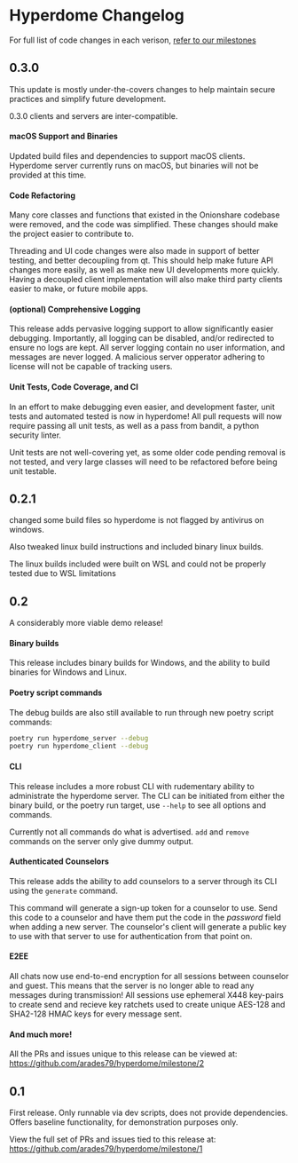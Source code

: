 # Hyperdome Changelog

For full list of code changes in each verison, [refer to our milestones](https://github.com/arades79/hyperdome/milestone/)

## 0.3.0

This update is mostly under-the-covers changes to help maintain secure practices and simplify future development.

0.3.0 clients and servers are inter-compatible.

#### macOS Support and Binaries
Updated build files and dependencies to support macOS clients.
Hyperdome server currently runs on macOS, but binaries will not be provided at this time.

#### Code Refactoring
Many core classes and functions that existed in the Onionshare codebase were removed,
and the code was simplified. These changes should make the project easier to contribute to.

Threading and UI code changes were also made in support of better testing, and better decoupling from qt.
This should help make future API changes more easily, as well as make new UI developments more quickly.
Having a decoupled client implementation will also make third party clients easier to make, or future mobile apps.

#### (optional) Comprehensive Logging
This release adds pervasive logging support to allow significantly easier debugging.
Importantly, all logging can be disabled, and/or redirected to ensure no logs are kept.
All server logging contain no user information, and messages are never logged.
A malicious server opperator adhering to license will not be capable of tracking users.

#### Unit Tests, Code Coverage, and CI
In an effort to make debugging even easier, and development faster, unit tests and automated tested is now in hyperdome!
All pull requests will now require passing all unit tests, as well as a pass from bandit, a python security linter.

Unit tests are not well-covering yet, as some older code pending removal is not tested,
and very large classes will need to be refactored before being unit testable.

## 0.2.1
changed some build files so hyperdome is not flagged by antivirus on windows.

Also tweaked linux build instructions and included binary linux builds.

The linux builds included were built on WSL and could not be properly tested due to WSL limitations

## 0.2
A considerably more viable demo release!

#### Binary builds
 This release includes binary builds for Windows,
and the ability to build binaries for Windows and Linux.

#### Poetry script commands
The debug builds are also still available to run through new poetry script commands:
```sh
poetry run hyperdome_server --debug
poetry run hyperdome_client --debug
```

#### CLI
This release includes a more robust CLI with rudementary ability to administrate the hyperdome server.
The CLI can be initiated from either the binary build, or the poetry run target, use `--help` to see all options and commands.

Currently not all commands do what is advertised. `add` and `remove` commands on the server only give dummy output.

#### Authenticated Counselors
This release adds the ability to add counselors to a server through its CLI using the `generate` command.

This command will generate a sign-up token for a counselor to use. Send this code to a counselor and have them put the code in the *password* field when adding a new server. The counselor's client will generate a public key to use with that server to use for authentication from that point on.

#### E2EE
All chats now use end-to-end encryption for all sessions between counselor and guest. This means that the server is no longer able to read any messages during transmission! All sessions use ephemeral X448 key-pairs to create send and recieve key ratchets used to create unique AES-128 and SHA2-128 HMAC keys for every message sent.

#### And much more!
All the PRs and issues unique to this release can be viewed at:
https://github.com/arades79/hyperdome/milestone/2


## 0.1
First release. Only runnable via dev scripts, does not provide dependencies.
Offers baseline functionality, for demonstration purposes only.

View the full set of PRs and issues tied to this release at:
https://github.com/arades79/hyperdome/milestone/1
